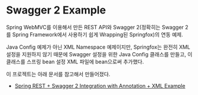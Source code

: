 # Swagger 2 Example

Spring WebMVC를 이용해서 만든 REST API와 Swagger 2(정확히는 Swagger 2를 Spring Framework에서 사용하기 쉽게 Wrapping된 Springfox)의 연동 예제.

Java Config 예제가 아닌 XML Namespace 예제이지만, Springfox는 완전히 XML 설정을 지원하지 않기 때문에 Swagger 설정을 위한 Java Config 클래스를 만들고, 이 클래스를 스프링 bean 설정 XML 파일에 bean으로써 추가했다.

이 프로젝트는 아래 문서를 참고해서 만들어졌다.

  * [Spring REST + Swagger 2 Integration with Annotation + XML Example](https://www.concretepage.com/spring-4/spring-rest-swagger-2-integration-with-annotation-xml-example)
